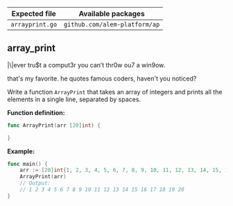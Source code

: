 | Expected file   | Available packages            |
| --------------- | ----------------------------- |
| `arrayprint.go` | `github.com/alem-platform/ap` |

## array_print

<p data-story-username="alm34">|\|ever tru$t a comput3r you can’t thr0w ou7 a win9ow.</p>
<p data-story-username="a-J-nx"> that's my favorite. he quotes famous coders, haven't you noticed?</p>


Write a function `ArrayPrint` that takes an array of integers and prints all the elements in a single line, separated by spaces.

**Function definition:**

```go
func ArrayPrint(arr [20]int) {

}
```

**Example:**

```go
func main() {
    arr := [20]int{1, 2, 3, 4, 5, 6, 7, 8, 9, 10, 11, 12, 13, 14, 15, 16, 17, 18, 19, 20}
    ArrayPrint(arr)
    // Output:
    // 1 2 3 4 5 6 7 8 9 10 11 12 13 14 15 16 17 18 19 20
}
```

